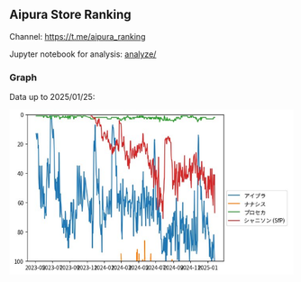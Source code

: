 ## Aipura Store Ranking

Channel: <https://t.me/aipura_ranking>

Jupyter notebook for analysis: [analyze/](analyze/)

### Graph

Data up to 2025/01/25:

![Graph](./assets/20250125.png)